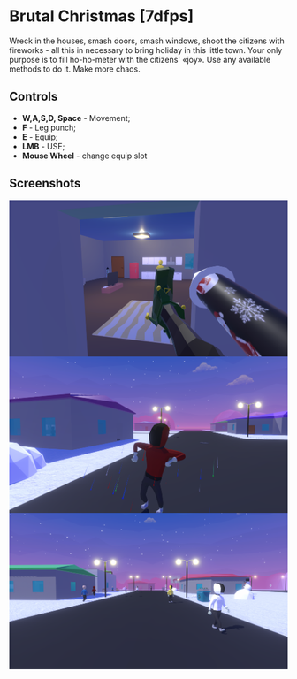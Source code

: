 # Brutal Christmas [7dfps]
Wreck in the houses, smash doors, smash windows, shoot the citizens with fireworks - all this in necessary to bring holiday in this little town. Your only purpose is to fill ho-ho-meter with the citizens' «joy». Use any available methods to do it. Make more chaos.

## Controls
* **W,A,S,D, Space** - Movement;
* **F** - Leg punch;
* **E** - Equip;
* **LMB** - USE;
* **Mouse Wheel** - change equip slot

## Screenshots
<img alt="Screenshot" width="512" align="center" src="contents/Screenshot_1.png?raw=true">
<img alt="Screenshot" width="512" align="center" src="contents/Screenshot_2.png?raw=true">
<img alt="Screenshot" width="512" align="center" src="contents/Screenshot_3.png?raw=true">
